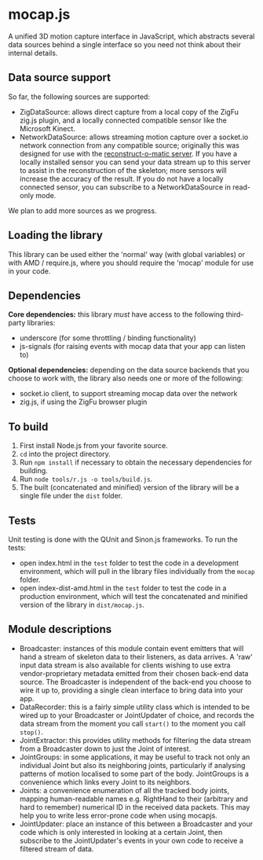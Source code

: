 # mocap.js
A unified 3D motion capture interface in JavaScript, which abstracts several data sources behind a single interface so you need not think about their internal details.

## Data source support
So far, the following sources are supported:

- ZigDataSource: allows direct capture from a local copy of the ZigFu zig.js plugin, and a locally connected compatible sensor like the Microsoft Kinect.
- NetworkDataSource: allows streaming motion capture over a socket.io network connection from any compatible source; originally this was designed for use with the [reconstruct-o-matic server](https://github.com/themasterchef/reconstruct-o-matic). If you have a locally installed sensor you can send your data stream up to this server to assist in the reconstruction of the skeleton; more sensors will increase the accuracy of the result. If you do not have a locally connected sensor, you can subscribe to a NetworkDataSource in read-only mode.

We plan to add more sources as we progress.

## Loading the library
This library can be used either the 'normal' way (with global variables) or with AMD / require.js, where you should require the 'mocap' module for use in your code.

## Dependencies
**Core dependencies:** this library *must* have access to the following third-party libraries:

- underscore (for some throttling / binding functionality)
- js-signals (for raising events with mocap data that your app can listen to)

**Optional dependencies:** depending on the data source backends that you choose to work with, the library also needs one or more of the following:

- socket.io client, to support streaming mocap data over the network
- zig.js, if using the ZigFu browser plugin

## To build
1. First install Node.js from your favorite source.
2. `cd` into the project directory.
3. Run `npm install` if necessary to obtain the necessary dependencies for building.
4. Run `node tools/r.js -o tools/build.js`.
5. The built (concatenated and minified) version of the library will be a single file under the `dist` folder.

## Tests
Unit testing is done with the QUnit and Sinon.js frameworks. To run the tests:

- open index.html in the `test` folder to test the code in a development environment, which will pull in the library files individually from the `mocap` folder.
- open index-dist-amd.html in the `test` folder to test the code in a production environment, which will test the concatenated and minified version of the library in `dist/mocap.js`.

## Module descriptions
- Broadcaster: instances of this module contain event emitters that will hand a stream of skeleton data to their listeners, as data arrives. A 'raw' input data stream is also available for clients wishing to use extra vendor-proprietary metadata emitted from their chosen back-end data source. The Broadcaster is independent of the back-end you choose to wire it up to, providing a single clean interface to bring data into your app.
- DataRecorder: this is a fairly simple utility class which is intended to be wired up to your Broadcaster or JointUpdater of choice, and records the data stream from the moment you call `start()` to the moment you call `stop()`.
- JointExtractor: this provides utility methods for filtering the data stream from a Broadcaster down to just the Joint of interest.
- JointGroups: in some applications, it may be useful to track not only an individual Joint but also its neighboring joints, particularly if analysing patterns of motion localised to some part of the body. JointGroups is a convenience which links every Joint to its neighbors.
- Joints: a convenience enumeration of all the tracked body joints, mapping human-readable names e.g. RightHand to their (arbitrary and hard to remember) numerical ID in the received data packets. This may help you to write less error-prone code when using mocapjs.
- JointUpdater: place an instance of this between a Broadcaster and your code which is only interested in looking at a certain Joint, then subscribe to the JointUpdater's events in your own code to receive a filtered stream of data.